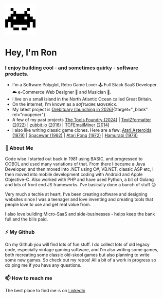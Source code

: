 <img src="https://github.com/ronperkinsuk/ronperkinsuk/blob/main/space-man.gif" width="100" height="100">

# Hey, I'm Ron

### I enjoy building cool - and sometimes quirky - software products. ###

- I'm a Software Polyglot, Retro Game Lover 🕹️ Full Stack SaaS Developer ☁️ e-Commerce Web Designer 🎨 and Musician 🎹.
- I live on a small island in the North Atlantic Ocean called Great Britain.
- On the internet, I'm known as a ѕσƒтωαяє мανєяicк.
- My latest project is [Orebituary (launching in 2026)](https://orebituary.com){:target="_blank" rel="noopener"}
- A few of my past projects [The Tools Foundry (2024)](https://thetoolsfoundry.com) | [TextZformatter (2022)](https://textzformatter.com) | [zubbit.io (2016)](https://zubbit.io) | [TCFEmailMiner (2014)](https://tcfemailminer.com)
- I also like writing classic game clones. Here are a few: [Atari Asteroids (1979)](https://ronperkins.com/asteroids) | [Spacewar (1962)](https://ronperkins.com/spacewar) | [Atari Pong (1972)](https://ronperkins.com/pong) | [Hamurabi (1978)](https://ronperkins.com/hamurabi)

### 💾 About Me

Code wise I started out back in 1981 using BASIC, and progressed to COBOL and used many variations of that. From there I became a Java Developer, and then moved into .NET using C#, VB.NET, classic ASP etc, I then moved into mobile development coding with Android and Apple Objective-C. Also worked with PHP and have used Python, a bit of Golang and lots of front end JS frameworks. I've basically done a bunch of stuff 😉

Very much a techie at heart, I’ve been creating software and designing websites since I was a teenager and love inventing and creating tools that people love to use and get real value from.

I also love building Micro-SaaS and side-businesses - helps keep the bank full and the bills paid.

### ⚡ My Github

On my Github you will find lots of fun stuff. I do collect lots of old legacy code, especially vintage gaming software, and I'm also writing some games, both recreating some classic old-skool games but also planning to write some new games. So check out my repos! All a bit of a work in progress so do ping me if you have any questions.

### 📫 How to reach me

The best place to find me is on [LinkedIn](https://linkedin.com/in/ronperkinsuk/)
